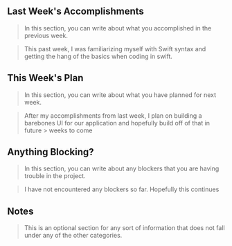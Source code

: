 ## Last Week's Accomplishments

> In this section, you can write about what you accomplished in the previous week.

> This past week, I was familiarizing myself with Swift syntax and getting the hang of the basics when coding in swift.

## This Week's Plan

> In this section, you can write about what you have planned for next week.

> After my accomplishments from last week, I plan on building a barebones UI for our application and hopefully build off of that in future > weeks to come

## Anything Blocking?

> In this section, you can write about any blockers that you are having trouble in the project.

> I have not encountered any blockers so far. Hopefully this continues

## Notes

> This is an optional section for any sort of information that does not fall under any of the other categories.
